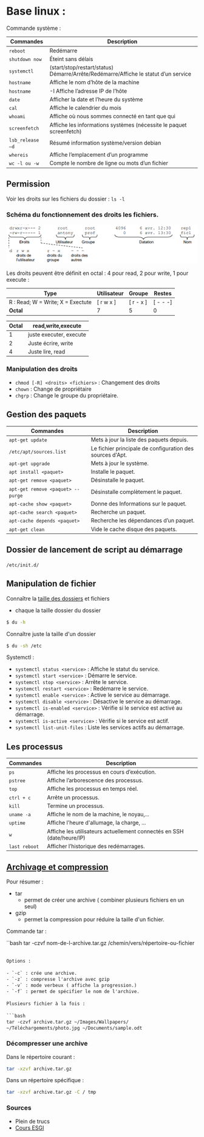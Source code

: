 # Base linux :

Commande système :

| Commandes        | Description                                                                                   |
| ---------------- | --------------------------------------------------------------------------------------------- |
| `reboot`         | Redémarre                                                                                     |
| `shutdown now`   | Éteint sans délais                                                                            |
| `systemctl`      | (start/stop/restart/status) <service>	Démarre/Arrête/Redémarre/Affiche le statut d’un service |
| `hostname`       | Affiche le nom d’hôte de la machine                                                           |
| `hostname`       | -I	Affiche l’adresse IP de l’hôte                                                             |
| `date`           | Afficher la date et l’heure du système                                                        |
| `cal`            | Affiche le calendrier du mois                                                                 |
| `whoami`         | Affiche où nous sommes connecté en tant que qui                                               |
| `screenfetch`    | Affiche les informations systèmes (nécessite le paquet screenfetch)                           |
| `lsb_release –d` | Résumé information système/version debian                                                     |
| `whereis`        | Affiche l’emplacement d’un programme                                                          |
| `wc -l ou -w`          | Compte le nombre de ligne ou mots d’un fichier                                                        |



## Permission 

Voir les droits sur les fichiers du dossier : `ls -l`

### Schéma du fonctionnement des droits les fichiers.

![Droits linux](image/linuxDroits.png)

Les droits peuvent être définit en octal : 4 pour read, 2 pour write, 1 pour execute : 

| **Type**| Utilisateur | Groupe | Restes |
|-- |------ | -----| ----|
|R : Read; W = Write; X = Exectute |[ r w x ] | [ r - x ] | [ - - -] | 
| **Octal**| 7 | 5 | 0

| Octal | read,write,execute |
|--- | --- |
| 1 | juste executer, execute |
| 2 | Juste écrire, write |
| 4 | Juste lire, read |

### Manipulation des droits

- `chmod [-R] <droits> <fichiers>` : Changement des droits
- `chown` : Change de propriétaire
- `chgrp` : Change le groupe du propriétaire.

## Gestion des paquets

| Commandes                          | Description                                               |
| ---------------------------------- | --------------------------------------------------------- |
| `apt-get update`                   | Mets à jour la liste des paquets depuis.                  |
| `/etc/apt/sources.list`            | Le fichier principale de configuration des sources d'Apt. |
| `apt-get upgrade`                  | Mets à jour le système.                                   |
| `apt install <paquet>`             | Installe le paquet.                                       |
| `apt-get remove <paquet>`          | Désinstalle le paquet.                                    |
| `apt-get remove <paquet> -- purge` | Désinstalle complètement le paquet.                       |
| `apt-cache show <paquet>`          | Donne des Informations sur le paquet.                     |
| `apt-cache search <paquet>`        | Recherche un paquet.                                      |
| `apt-cache depends <paquet> `      | Recherche les dépendances d’un paquet.                    |
| `apt-get clean`                    | Vide le cache disque des paquets.                         |


## Dossier de lancement de script au démarrage

`/etc/init.d/`

## Manipulation de fichier

Connaître la [taille des dossiers](https://www.it-connect.fr/connaitre-la-taille-dun-fichier-ou-dun-dossier-avec-du%EF%BB%BF/) et fichiers

- chaque la taille dossier du dossier

```bash
$ du -h
```

Connaître juste la taille d'un dossier

```bash
$ du -sh /etc
```

Systemctl :

- `systemctl status <service>` : Affiche le statut du service.
- `systemctl start <service>` : Démarre le service.
- `systemctl stop <service>` : Arrête le service.	
- `systemctl restart <service>` : Redémarre le service.
- `systemctl enable <service>` : Active le service au démarrage.
- `systemctl disable <service>` : Désactive le service au démarrage.
- `systemctl is-enabled <service>` : Vérifie si le service est activé au démarrage.
- `systemctl is-active <service>` : Vérifie si le service est actif.
- `systemctl list-unit-files` : Liste les services actifs au démarrage.

## Les processus

| Commandes     | Description                                                            |
| ------------- | ---------------------------------------------------------------------- |
| `ps`          | Affiche les processus en cours d’exécution.                            |
| `pstree`      | Affiche l’arborescence des processus.                                  |
| `top`         | Affiche les processus en temps réel.                                   |
| `ctrl + c`    | Arrête un processus.                                                   |
| `kill`        | Termine un processus.                                                  |
| `uname -a`    | Affiche le nom de la machine, le noyau,...                             |
| `uptime`      | Affiche l'heure d'allumage, la charge, ...                             |
| `w`           | Affiche les utilisateurs actuellement connectés en SSH (date/heure/IP) |
| `last reboot` | Afficher l’historique des redémarrages.                                |

## [Archivage et compression](https://lecrabeinfo.net/linux-compresser-decompresser-fichiers-dossiers-avec-tar-gzip-bzip2-xz.html)

Pour résumer :

- tar
  - permet de créer une archive ( combiner plusieurs fichiers en un seul)
- gzip
  - permet la compression pour réduire la taille d'un fichier.
  
Commande tar :


``bash
tar -czvf nom-de-l-archive.tar.gz /chemin/vers/répertoire-ou-fichier
```

Options :

- `-c` : crée une archive.
- `-z` : compresse l'archive avec gzip
- `-v` : mode verbeux ( affiche la progression.)
- `-f` : permet de spécifier le nom de l'archive.

Plusieurs fichier à la fois :

```bash
tar -czvf archive.tar.gz ~/Images/Wallpapers/ ~/Téléchargements/photo.jpg ~/Documents/sample.odt
```
### Décompresser une archive

Dans le répertoire courant : 

```bash
tar -xzvf archive.tar.gz
```

Dans un répertoire spécifique :

```bash
tar -xzvf archive.tar.gz -C / tmp
```

### Sources

- Plein de trucs
- [Cours ESGI](image/Linux.pdf)